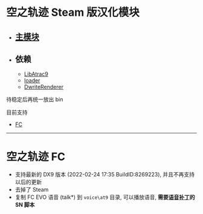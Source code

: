 空之轨迹 Steam 版汉化模块
=============

* ## [主模块](https://github.com/Ouroboros/Falcom/tree/master/ED6Steam/frida)

* ## 依赖
  * [LibAtrac9](https://github.com/Ouroboros/LibAtrac9/tree/master/C)
  * [loader](https://github.com/Ouroboros/Falcom/tree/master/ed83/loader)
  * [DwriteRenderer](https://github.com/Ouroboros/Falcom/tree/master/ED6Steam/DwriteRenderer)

待稳定后再统一放出 bin

目前支持
* [FC](#空之轨迹-fc)

--------------------

空之轨迹 FC
=============

* 支持最新的 DX9 版本 (2022-02-24 17:35 BuildID:8269223), 并且不再支持以后的更新
* 去掉了 Steam
* 复制 FC EVO 语音 (talk\*) 到 `voice\at9` 目录, 可以播放语音, **需要[语音补丁](https://trails-game.com/resource/patches/patch-sora/)的 SN 脚本**
